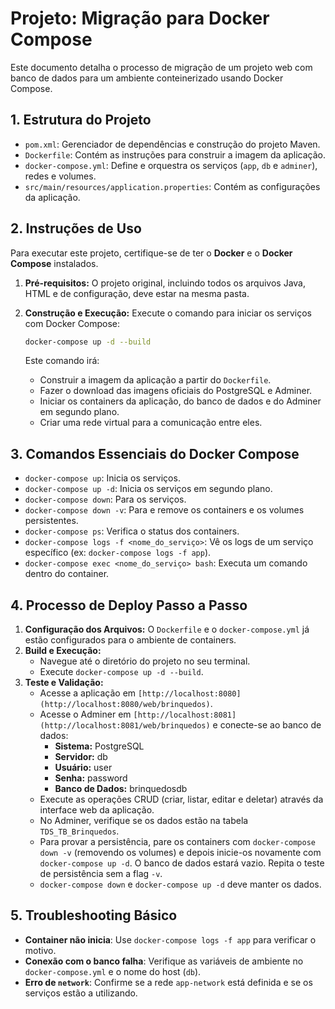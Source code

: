# Projeto: Migração para Docker Compose

Este documento detalha o processo de migração de um projeto web com banco de dados para um ambiente conteinerizado usando Docker Compose.

## 1. Estrutura do Projeto

* `pom.xml`: Gerenciador de dependências e construção do projeto Maven.
* `Dockerfile`: Contém as instruções para construir a imagem da aplicação.
* `docker-compose.yml`: Define e orquestra os serviços (`app`, `db` e `adminer`), redes e volumes.
* `src/main/resources/application.properties`: Contém as configurações da aplicação.

## 2. Instruções de Uso

Para executar este projeto, certifique-se de ter o **Docker** e o **Docker Compose** instalados.

1.  **Pré-requisitos:** O projeto original, incluindo todos os arquivos Java, HTML e de configuração, deve estar na mesma pasta.
2.  **Construção e Execução:** Execute o comando para iniciar os serviços com Docker Compose:

    ```bash
    docker-compose up -d --build
    ```

    Este comando irá:
    * Construir a imagem da aplicação a partir do `Dockerfile`.
    * Fazer o download das imagens oficiais do PostgreSQL e Adminer.
    * Iniciar os containers da aplicação, do banco de dados e do Adminer em segundo plano.
    * Criar uma rede virtual para a comunicação entre eles.

## 3. Comandos Essenciais do Docker Compose

* `docker-compose up`: Inicia os serviços.
* `docker-compose up -d`: Inicia os serviços em segundo plano.
* `docker-compose down`: Para os serviços.
* `docker-compose down -v`: Para e remove os containers e os volumes persistentes.
* `docker-compose ps`: Verifica o status dos containers.
* `docker-compose logs -f <nome_do_serviço>`: Vê os logs de um serviço específico (ex: `docker-compose logs -f app`).
* `docker-compose exec <nome_do_serviço> bash`: Executa um comando dentro do container.

## 4. Processo de Deploy Passo a Passo

1.  **Configuração dos Arquivos:** O `Dockerfile` e o `docker-compose.yml` já estão configurados para o ambiente de containers.
2.  **Build e Execução:**
    * Navegue até o diretório do projeto no seu terminal.
    * Execute `docker-compose up -d --build`.
3.  **Teste e Validação:**
    * Acesse a aplicação em `[http://localhost:8080](http://localhost:8080/web/brinquedos)`.
    * Acesse o Adminer em `[http://localhost:8081](http://localhost:8081/web/brinquedos)` e conecte-se ao banco de dados:
        * **Sistema:** PostgreSQL
        * **Servidor:** db
        * **Usuário:** user
        * **Senha:** password
        * **Banco de Dados:** brinquedosdb
    * Execute as operações CRUD (criar, listar, editar e deletar) através da interface web da aplicação.
    * No Adminer, verifique se os dados estão na tabela `TDS_TB_Brinquedos`.
    * Para provar a persistência, pare os containers com `docker-compose down -v` (removendo os volumes) e depois inicie-os novamente com `docker-compose up -d`. O banco de dados estará vazio. Repita o teste de persistência sem a flag `-v`.
    * `docker-compose down` e `docker-compose up -d` deve manter os dados.

## 5. Troubleshooting Básico

* **Container não inicia**: Use `docker-compose logs -f app` para verificar o motivo.
* **Conexão com o banco falha**: Verifique as variáveis de ambiente no `docker-compose.yml` e o nome do host (`db`).
* **Erro de `network`**: Confirme se a rede `app-network` está definida e se os serviços estão a utilizando.
